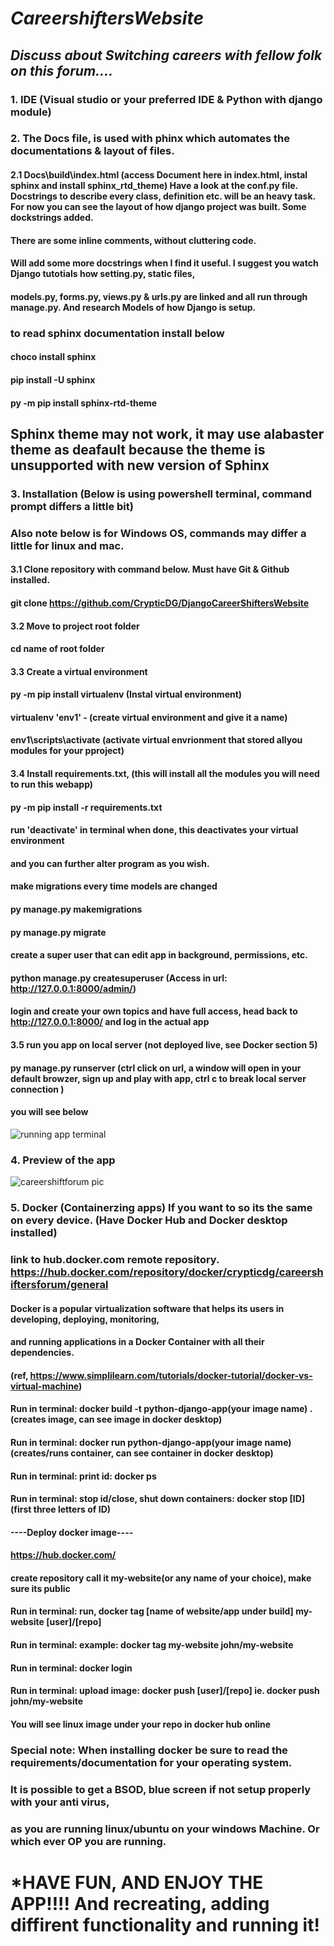 # *CareershiftersWebsite*
## _Discuss about Switching careers with fellow folk on this forum...._

### 1. IDE (Visual studio or your preferred IDE & Python with django module)

### 2. The Docs file, is used with phinx which automates the documentations & layout of files. 

#### 2.1 Docs\build\index.html (access Document here in index.html, instal sphinx and install  sphinx_rtd_theme) Have a look at the conf.py file. Docstrings to describe every class, definition etc. will be an heavy task. For now you can see the layout of how django project was built. Some dockstrings added. 
#### There are some inline comments, without cluttering code. 
#### Will add some more docstrings when I find it useful. I suggest you watch Django tutotials how setting.py, static files,
#### models.py, forms.py, views.py & urls.py are linked and all run through manage.py. And research Models of how Django is setup. 
### to read sphinx documentation install below
#### choco install sphinx
#### pip install -U sphinx
#### py -m pip install sphinx-rtd-theme
## Sphinx theme may not work, it may use alabaster theme as deafault because the theme is unsupported with new version of Sphinx

### 3. Installation (Below is using powershell terminal, command prompt differs a little bit)

### Also note below is for Windows OS, commands may differ a little for linux and mac. 
#### 3.1 Clone repository with command below. Must have Git & Github installed. 
#### git clone https://github.com/CrypticDG/DjangoCareerShiftersWebsite
#### 3.2 Move to project root folder
#### cd name of root folder
#### 3.3 Create a virtual environment
#### py -m pip install virtualenv (Instal virtual environment)
#### virtualenv 'env1' - (create virtual environment and give it a name)
#### env1\scripts\activate (activate virtual envrionment that stored allyou modules for your pproject)
#### 3.4 Install requirements.txt, (this will install all the modules you will need to run this webapp)
#### py -m pip install -r requirements.txt
#### run 'deactivate' in terminal when done, this deactivates your virtual environment
#### and you can further alter program as you wish. 
#### make migrations every time models are changed
#### py manage.py makemigrations
#### py manage.py migrate
#### create a super user that can edit app in background, permissions, etc. 
#### python manage.py createsuperuser (Access in  url: http://127.0.0.1:8000/admin/)
#### login and create your own topics and have full access, head back to http://127.0.0.1:8000/ and log in the actual app
#### 3.5 run you app on local server (not deployed live, see Docker section 5)
#### py manage.py runserver (ctrl click on url, a window will open in your default browzer, sign up and play with app, ctrl c to break local server connection )
#### you will see below

![running app terminal](https://github.com/CrypticDG/DjangoCareerShiftersWebsite/assets/132646907/5aa0975d-6ec8-4426-a6c5-819105134120)


### 4. Preview of the app

![careershiftforum pic](https://github.com/CrypticDG/DjangoCareerShiftersWebsite/assets/132646907/038ac022-8ea7-4767-b11e-18a2cdb71107)

### 5. Docker (Containerzing apps) If you want to so its the same on every device. (Have Docker Hub and Docker desktop installed)
### link to hub.docker.com remote repository. https://hub.docker.com/repository/docker/crypticdg/careershiftersforum/general

#### Docker is a popular virtualization software that helps its users in developing, deploying, monitoring, 
#### and running applications in a Docker Container with all their dependencies. 
#### (ref, https://www.simplilearn.com/tutorials/docker-tutorial/docker-vs-virtual-machine)

#### Run in terminal: docker build -t python-django-app(your image name) . (creates image, can see image in docker desktop)   
#### Run in terminal: docker run python-django-app(your image name) (creates/runs container, can see container in docker desktop)   
#### Run in terminal: print id: docker ps
#### Run in terminal: stop id/close, shut down containers: docker stop [ID]  (first three letters of ID)
#### ----Deploy docker image----
#### https://hub.docker.com/
#### create repository call it my-website(or any name of your choice), make sure its public
#### Run in terminal: run, docker tag [name of website/app under build] my-website [user]/[repo]
#### Run in terminal: example: docker tag my-website john/my-website
#### Run in terminal: docker login
#### Run in terminal: upload image:  docker push [user]/[repo] ie. docker push john/my-website
#### You will see linux image under your repo in docker hub online

### Special note: When installing docker be sure to read the requirements/documentation for your operating system.
### It is possible to get a BSOD, blue screen if not setup properly with your anti virus, 
### as you are running linux/ubuntu on your windows Machine. Or which ever OP you are running. 

# *HAVE FUN, AND ENJOY THE APP!!!! And recreating, adding diffirent functionality and running it!






